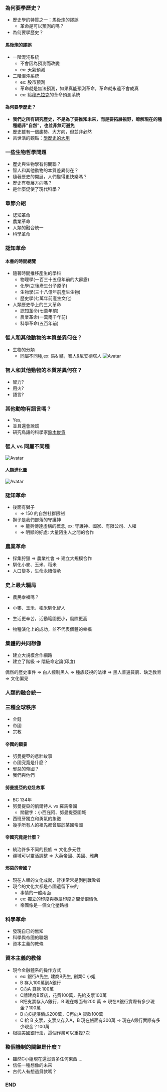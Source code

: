 ### 為何要學歷史？
- 歷史學的特質之一：馬後炮的謬誤
    - 革命是可以預測的嗎？
- 為何要學歷史？


#### 馬後炮的謬誤
- 一階混沌系統
  - 不會因為預測而改變
  - ex: 天氣預測  
- 二階混沌系統
  - ex: 股市預測
  - 革命就是無法預測，如果真能預測革命，革命就永遠不會成真
  - ex: 給[穆巴拉克](https://zh.wikipedia.org/wiki/%E7%A9%86%E7%BD%95%E9%BB%98%E5%BE%B7%C2%B7%E8%83%A1%E6%96%AF%E5%B0%BC%C2%B7%E7%A9%86%E5%B7%B4%E6%8B%89%E5%85%8B)的革命預測系統



#### 為何要學歷史？
- **我們之所有研究歷史，不是為了要推知未來，而是要拓展視野，瞭解現在的種種絕非"自然"，也並非無可避免**
- 歷史雖有一個趨勢、大方向，但並非必然
- 呂世浩的觀點：[學歷史的大用](https://youtu.be/Ap0w3PgSK7g)<!-- .element: target="_blank" -->



### 一些生物哲學問題

- 歷史與生物學有何關聯？<!-- .element: class="fragment" data-fragment-index="1" -->
- 智人和其他動物的本質差異何在？<!-- .element: class="fragment" data-fragment-index="2" -->
- 隨著歷史的開展，人們變得更快樂嗎？<!-- .element: class="fragment" data-fragment-index="3" -->
- 歷史有發展方向嗎？<!-- .element: class="fragment" data-fragment-index="4" -->
- 是什麼促使了現代科學？<!-- .element: class="fragment" data-fragment-index="5" -->



### 章節介紹 
- 認知革命
- 農業革命
- 人類的融合統一
- 科學革命
<!-- .slide: style="text-align: center"  -->



### 認知革命


#### 本書的時間總覽
- 隨著時間推移產生的學科
  - 物理學(一百三十五億年前的大霹靂)
  - 化學(之後產生分子原子)
  - 生物學(三十八億年前產生生物)
  - 歷史學(七萬年前產生文化)
- 人類歷史學上的三大革命
  - 認知革命(七萬年前)
  - 農業革命(一萬兩千年前)
  - 科學革命(五百年前)


### 智人和其他動物的本質差異何在？<!-- .element: style="text-align: top"  -->
- 生物的分類
    - 同屬不同種,ex: 馬& 驢，智人&尼安德塔人
![Avatar](mdoc-docs/resources/homo-chart.jpeg)
<!-- .element: style="width:50%;"  --> 


### 智人和其他動物的本質差異何在？<!-- .element: style="text-align: top"  -->
- 智力?
- 用火?
- 語言?


### 其他動物有語言嗎？
- Yes, <!-- .element: class="fragment" data-fragment-index="1" --> 
- 並且還會說謊 <!-- .element: class="fragment" data-fragment-index="2" -->
- 研究鳥語的科學家<!-- .element: class="fragment" data-fragment-index="3" -->[鈴木俊貴](https://sites.google.com/site/toshinsuzuki/profile)
<!-- .element: class="fragment" data-fragment-index="3" -->


### 智人 vs 同屬不同種
![Avatar](mdoc-docs/resources/homo-chart.jpeg)
<!-- .element: style="text-align:center;"  --> 


#### 人類進化圖
![Avatar](mdoc-docs/resources/evolution.jpeg)
<!-- .element: style="width:100%;"  --> 


### 認知革命
- 後面有獅子
    - => 150 的自然社群限制<!-- .element: class="fragment" data-fragment-index="1" --> 
- 獅子是我們部落的守護神
    - => 能夠傳達虛構的概念, ex: 守護神、國家、有限公司、人權<!-- .element: class="fragment" data-fragment-index="1" --> 
    - => 明顯的好處: 大量陌生人之間的合作<!-- .element: class="fragment" data-fragment-index="2" --> 



### 農業革命
- 採集狩獵 => 農業社會 => 建立大規模合作
- 馴化小麥、玉米、稻米
- 人口變多，生命永續傳承


### 史上最大騙局
- 農民幸福嗎？
- 小麥、玉米、稻米馴化智人
- 生活更辛苦，活動範圍更小，風險更高

- 物種演化上的成功，並不代表個體的幸福<!-- .element: class="fragment" data-fragment-index="1" --> 


### 集體的共同想像
- 建立大規模合作網路
- 建立了階級 => 階級命定論(印度)

偶然的歷史事件 => 白人控制黑人 => 種族歧視的法律 => 黑人普遍貧窮、缺乏教育 => 文化偏見



### 人類的融合統一


### 三種全球秩序
- 金錢
- 帝國
- 宗教


####  帝國的願景
- 努曼提亞的悲壯故事
- 帝國究竟是什麼？
- 邪惡的帝國？
- 我們與他們


#### 努曼提亞的悲壯故事
- BC 134年
- 努曼提亞的凱爾特人 vs 羅馬帝國
  - 關鍵字：小西庇阿、努曼提亞圍城
- 西班牙獨立和勇氣的象徵
- 幾乎所有人的祖先都曾屬於某國帝國


#### 帝國究竟是什麼？
- 統治許多不同的民族 => 文化多元性
- 疆域可以靈活調整 => 大英帝國、美國、雅典


#### 邪惡的帝國？
- 現在人類的文化成就，背後常常是剝削戰敗者
- 現今的文化大都是帝國遺留下來的
  - 事情的一體兩面<!-- .element: class="fragment" data-fragment-index="1" -->
  - ex: 獨立的印度與英屬印度之間愛恨情仇<!-- .element: class="fragment" data-fragment-index="2" -->
  - 帝國像是一個文化壓路機<!-- .element: class="fragment" data-fragment-index="3" -->



### 科學革命
- 發現自已的無知
- 科學與帝國的聯姻
- 資本主義的教條


### 資本主義的教條
- 現今金融體系的操作方式
  - ex: 銀行A先生, 建商B先生, 創業C 小姐
  - B 存入100萬到A銀行
  - C向A 貸款 100萬
  - C請建商B蓋店，花費100萬，先給支票100萬
  - B把支票存入A銀行，B 現在帳面有200 萬 => 現在A銀行實際有多少現金？100萬
  - B 向C提漲價成200萬，C再向A 貸款100萬
  - C 給 B 支票，支票又存入A，B 現在帳面有300萬 => 現在A銀行實際有多少現金？100萬
- 根據美國銀行法，這個作業可以重複7次


### 整個機制的關鍵是什麼？
- 雖然C小姐現在還沒賣多任何東西....
- 信任一種想像的未來
- 古代人有想過貸款嗎？



### END
